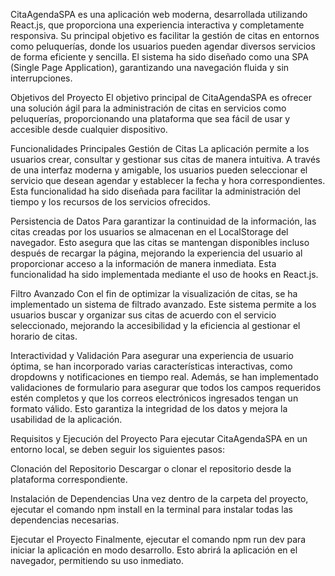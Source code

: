CitaAgendaSPA es una aplicación web moderna, desarrollada utilizando React.js, que proporciona una experiencia interactiva y completamente responsiva. Su principal objetivo es facilitar la gestión de citas en entornos como peluquerías, donde los usuarios pueden agendar diversos servicios de forma eficiente y sencilla. El sistema ha sido diseñado como una SPA (Single Page Application), garantizando una navegación fluida y sin interrupciones.

Objetivos del Proyecto
El objetivo principal de CitaAgendaSPA es ofrecer una solución ágil para la administración de citas en servicios como peluquerías, proporcionando una plataforma que sea fácil de usar y accesible desde cualquier dispositivo.

Funcionalidades Principales
Gestión de Citas
La aplicación permite a los usuarios crear, consultar y gestionar sus citas de manera intuitiva. A través de una interfaz moderna y amigable, los usuarios pueden seleccionar el servicio que desean agendar y establecer la fecha y hora correspondientes. Esta funcionalidad ha sido diseñada para facilitar la administración del tiempo y los recursos de los servicios ofrecidos.

Persistencia de Datos
Para garantizar la continuidad de la información, las citas creadas por los usuarios se almacenan en el LocalStorage del navegador. Esto asegura que las citas se mantengan disponibles incluso después de recargar la página, mejorando la experiencia del usuario al proporcionar acceso a la información de manera inmediata. Esta funcionalidad ha sido implementada mediante el uso de hooks en React.js.

Filtro Avanzado
Con el fin de optimizar la visualización de citas, se ha implementado un sistema de filtrado avanzado. Este sistema permite a los usuarios buscar y organizar sus citas de acuerdo con el servicio seleccionado, mejorando la accesibilidad y la eficiencia al gestionar el horario de citas.

Interactividad y Validación
Para asegurar una experiencia de usuario óptima, se han incorporado varias características interactivas, como dropdowns y notificaciones en tiempo real. Además, se han implementado validaciones de formulario para asegurar que todos los campos requeridos estén completos y que los correos electrónicos ingresados tengan un formato válido. Esto garantiza la integridad de los datos y mejora la usabilidad de la aplicación.

Requisitos y Ejecución del Proyecto
Para ejecutar CitaAgendaSPA en un entorno local, se deben seguir los siguientes pasos:

Clonación del Repositorio
Descargar o clonar el repositorio desde la plataforma correspondiente.

Instalación de Dependencias
Una vez dentro de la carpeta del proyecto, ejecutar el comando npm install en la terminal para instalar todas las dependencias necesarias.

Ejecutar el Proyecto
Finalmente, ejecutar el comando npm run dev para iniciar la aplicación en modo desarrollo. Esto abrirá la aplicación en el navegador, permitiendo su uso inmediato.
